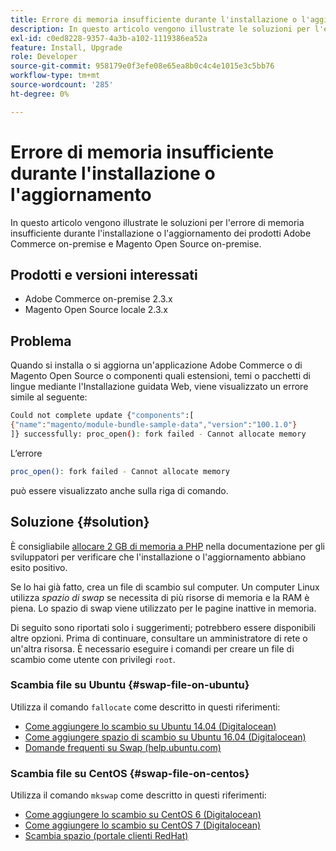 ```yaml
---
title: Errore di memoria insufficiente durante l'installazione o l'aggiornamento
description: In questo articolo vengono illustrate le soluzioni per l'errore di memoria insufficiente durante l'installazione o l'aggiornamento dei prodotti Adobe Commerce on-premise e Magento Open Source on-premise.
exl-id: c0ed8228-9357-4a3b-a102-1119386ea52a
feature: Install, Upgrade
role: Developer
source-git-commit: 958179e0f3efe08e65ea8b0c4c4e1015e3c5bb76
workflow-type: tm+mt
source-wordcount: '285'
ht-degree: 0%

---
```


# Errore di memoria insufficiente durante l&#39;installazione o l&#39;aggiornamento

In questo articolo vengono illustrate le soluzioni per l&#39;errore di memoria insufficiente durante l&#39;installazione o l&#39;aggiornamento dei prodotti Adobe Commerce on-premise e Magento Open Source on-premise.

## Prodotti e versioni interessati

* Adobe Commerce on-premise 2.3.x
* Magento Open Source locale 2.3.x

## Problema

Quando si installa o si aggiorna un&#39;applicazione Adobe Commerce o di Magento Open Source o componenti quali estensioni, temi o pacchetti di lingue mediante l&#39;Installazione guidata Web, viene visualizzato un errore simile al seguente:

```bash
Could not complete update {"components":[
{"name":"magento/module-bundle-sample-data","version":"100.1.0"}
]} successfully: proc_open(): fork failed - Cannot allocate memory
```

L’errore

```bash
proc_open(): fork failed - Cannot allocate memory
```

può essere visualizzato anche sulla riga di comando.

## Soluzione {#solution}

È consigliabile [allocare 2 GB di memoria a PHP](https://devdocs.magento.com/guides/v2.3/install-gde/prereq/php-settings.html) nella documentazione per gli sviluppatori per verificare che l&#39;installazione o l&#39;aggiornamento abbiano esito positivo.

Se lo hai già fatto, crea un file di scambio sul computer. Un computer Linux utilizza *spazio di swap* se necessita di più risorse di memoria e la RAM è piena. Lo spazio di swap viene utilizzato per le pagine inattive in memoria.

Di seguito sono riportati solo i suggerimenti; potrebbero essere disponibili altre opzioni. Prima di continuare, consultare un amministratore di rete o un&#39;altra risorsa. È necessario eseguire i comandi per creare un file di scambio come utente con privilegi `root`.

### Scambia file su Ubuntu {#swap-file-on-ubuntu}

Utilizza il comando `fallocate` come descritto in questi riferimenti:

* [Come aggiungere lo scambio su Ubuntu 14.04 (Digitalocean)](https://www.digitalocean.com/community/tutorials/how-to-add-swap-on-ubuntu-14-04)
* [Come aggiungere spazio di scambio su Ubuntu 16.04 (Digitalocean)](https://www.digitalocean.com/community/tutorials/how-to-add-swap-space-on-ubuntu-16-04)
* [Domande frequenti su Swap (help.ubuntu.com)](https://help.ubuntu.com/community/SwapFaq)

### Scambia file su CentOS {#swap-file-on-centos}

Utilizza il comando `mkswap` come descritto in questi riferimenti:

* [Come aggiungere lo scambio su CentOS 6 (Digitalocean)](https://www.digitalocean.com/community/tutorials/how-to-add-swap-on-centos-6)
* [Come aggiungere lo scambio su CentOS 7 (Digitalocean)](https://www.digitalocean.com/community/tutorials/how-to-add-swap-on-centos-7)
* [Scambia spazio (portale clienti RedHat)](https://access.redhat.com/documentation/en-US/Red_Hat_Enterprise_Linux/6/html/Storage_Administration_Guide/ch-swapspace.html)
